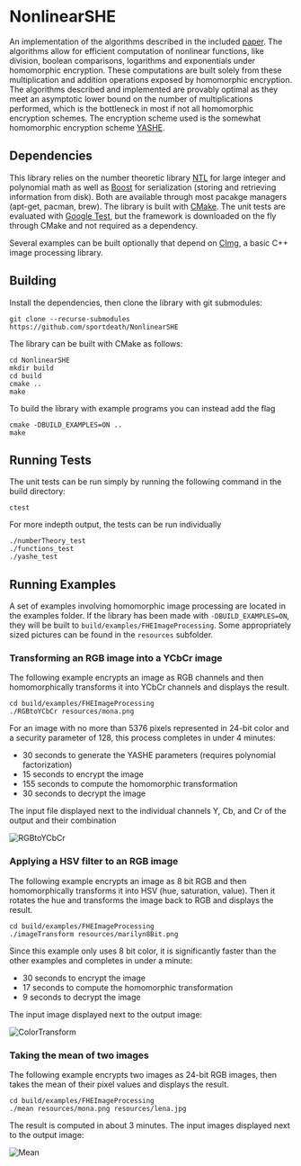 # NonlinearSHE

An implementation of the algorithms described in the included [paper](https://github.com/sportdeath/NonlinearSHE/raw/master/paper/paper.pdf).
The algorithms allow for efficient computation of nonlinear functions, like division, boolean comparisons, logarithms and exponentials under homomorphic encryption.
These computations are built solely from these multiplication and addition operations exposed by homomorphic encryption.
The algorithms described and implemented are provably optimal as they meet an asymptotic lower bound on the number of multiplications performed, which is the bottleneck in most if not all homomorphic encryption schemes.
The encryption scheme used is the somewhat homomorphic encryption scheme [YASHE](https://eprint.iacr.org/2013/075.pdf).

## Dependencies
This library relies on the number theoretic library [NTL](http://www.shoup.net/ntl/) for large integer and polynomial math as well as [Boost](http://www.boost.org/) for serialization (storing and retrieving information from disk). Both are available through most pacakge managers (apt-get, pacman, brew). The library is built with [CMake](https://cmake.org/). The unit tests are evaluated with [Google Test](https://github.com/google/googletest), but the framework is downloaded on the fly through CMake and not required as a dependency.

Several examples can be built optionally that depend on [CImg](http://www.cimg.eu), a basic C++ image processing library.

## Building

Install the dependencies, then clone the library with git submodules:
    
    git clone --recurse-submodules https://github.com/sportdeath/NonlinearSHE

The library can be built with CMake as follows:

    cd NonlinearSHE
    mkdir build
    cd build
    cmake ..
    make

To build the library with example programs you can instead add the flag

    cmake -DBUILD_EXAMPLES=ON ..
    make

## Running Tests
The unit tests can be run simply by running the following command in the build directory:

    ctest

For more indepth output, the tests can be run individually

    ./numberTheory_test
    ./functions_test
    ./yashe_test

## Running Examples

A set of examples involving homomorphic image processing are located in the examples folder.
If the library has been made with `-DBUILD_EXAMPLES=ON`, they will be built to `build/examples/FHEImageProcessing`.
Some appropriately sized pictures can be found in the `resources` subfolder.

### Transforming an RGB image into a YCbCr image

The following example encrypts an image as RGB channels and then homomorphically transforms
it into YCbCr channels and displays the result.

    cd build/examples/FHEImageProcessing
    ./RGBtoYCbCr resources/mona.png

For an image with no more than 5376 pixels represented in 24-bit color and a security parameter of 128, this process completes in under 4 minutes:

* 30 seconds to generate the YASHE parameters (requires polynomial factorization)
* 15 seconds to encrypt the image
* 155 seconds to compute the homomorphic transformation
* 30 seconds to decrypt the image

The input file displayed next to the individual channels Y, Cb, and Cr of the output and their combination

![RGBtoYCbCr](https://github.com/sportdeath/NonlinearSHE/raw/master/images/RGBtoYCbCr.png)

### Applying a HSV filter to an RGB image

The following example encrypts an image as 8 bit RGB and then homomorphically transforms it
into HSV (hue, saturation, value). Then it rotates the hue and transforms the image back to RGB and displays the result.

    cd build/examples/FHEImageProcessing
    ./imageTransform resources/marilyn8Bit.png

Since this example only uses 8 bit color, it is significantly faster than the other examples and completes in under a minute:

* 30 seconds to encrypt the image
* 17 seconds to compute the homomorphic transformation
* 9 seconds to decrypt the image

The input image displayed next to the output image:

![ColorTransform](https://github.com/sportdeath/NonlinearSHE/raw/master/images/ColorTransform.png)

### Taking the mean of two images
The following example encrypts two images as 24-bit RGB images, then takes the mean of their pixel values and displays the result.

    cd build/examples/FHEImageProcessing
    ./mean resources/mona.png resources/lena.jpg 

The result is computed in about 3 minutes. The input images displayed next to the output image:

![Mean](https://github.com/sportdeath/NonlinearSHE/raw/master/images/Mean.png)
